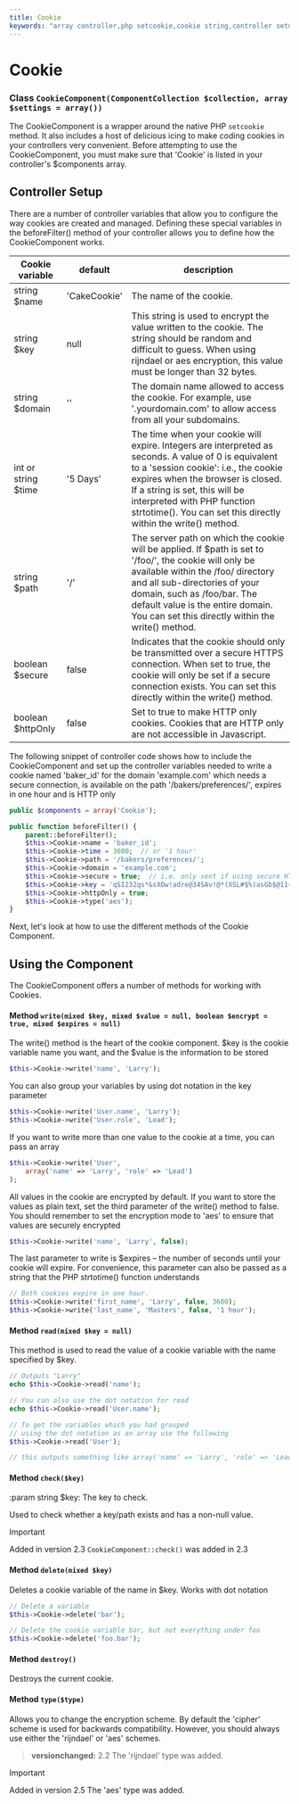 ```yaml
---
title: Cookie
keywords: "array controller,php setcookie,cookie string,controller setup,string domain,default description,string name,session cookie,integers,variables,domain name,null"
---
```


# Cookie

### Class `CookieComponent(ComponentCollection $collection, array $settings = array())`

The CookieComponent is a wrapper around the native PHP `setcookie`
method. It also includes a host of delicious icing to make coding
cookies in your controllers very convenient. Before attempting to
use the CookieComponent, you must make sure that 'Cookie' is listed
in your controller's $components array.

## Controller Setup

There are a number of controller variables that allow you to
configure the way cookies are created and managed. Defining these
special variables in the beforeFilter() method of your controller
allows you to define how the CookieComponent works.

| Cookie variable | default | description |
| --- | --- | --- |
| string $name | 'CakeCookie' | The name of the cookie. |
| string $key | null | This string is used to encrypt the value written to the cookie. The string should be random and difficult to guess. When using rijndael or aes encryption, this value must be longer than 32 bytes. |
| string $domain | '' | The domain name allowed to access the cookie. For example, use '.yourdomain.com' to allow access from all your subdomains. |
| int or string $time | '5 Days' | The time when your cookie will expire. Integers are interpreted as seconds. A value of 0 is equivalent to a 'session cookie': i.e., the cookie expires when the browser is closed. If a string is set, this will be interpreted with PHP function strtotime(). You can set this directly within the write() method. |
| string $path | '/' | The server path on which the cookie will be applied. If $path is set to '/foo/', the cookie will only be available within the /foo/ directory and all sub-directories of your domain, such as /foo/bar. The default value is the entire domain. You can set this directly within the write() method. |
| boolean $secure | false | Indicates that the cookie should only be transmitted over a secure HTTPS connection. When set to true, the cookie will only be set if a secure connection exists. You can set this directly within the write() method. |
| boolean $httpOnly | false | Set to true to make HTTP only cookies. Cookies that are HTTP only are not accessible in Javascript. |

The following snippet of controller code shows how to include the
CookieComponent and set up the controller variables needed to write
a cookie named 'baker\_id' for the domain 'example.com' which needs
a secure connection, is available on the path
'/bakers/preferences/', expires in one hour and is HTTP only

```php
public $components = array('Cookie');

public function beforeFilter() {
    parent::beforeFilter();
    $this->Cookie->name = 'baker_id';
    $this->Cookie->time = 3600;  // or '1 hour'
    $this->Cookie->path = '/bakers/preferences/';
    $this->Cookie->domain = 'example.com';
    $this->Cookie->secure = true;  // i.e. only sent if using secure HTTPS
    $this->Cookie->key = 'qSI232qs*&sXOw!adre@34SAv!@*(XSL#$%)asGb$@11~_+!@#HKis~#^';
    $this->Cookie->httpOnly = true;
    $this->Cookie->type('aes');
}

```

Next, let's look at how to use the different methods of the Cookie
Component.

## Using the Component

The CookieComponent offers a number of methods for working with Cookies.

#### Method `write(mixed $key, mixed $value = null, boolean $encrypt = true, mixed $expires = null)`

The write() method is the heart of the cookie component. $key is the
cookie variable name you want, and the $value is the information to
be stored

```php
$this->Cookie->write('name', 'Larry');

```

You can also group your variables by using dot notation in the
key parameter

```php
$this->Cookie->write('User.name', 'Larry');
$this->Cookie->write('User.role', 'Lead');

```

If you want to write more than one value to the cookie at a time,
you can pass an array

```php
$this->Cookie->write('User',
    array('name' => 'Larry', 'role' => 'Lead')
);

```

All values in the cookie are encrypted by default. If you want to
store the values as plain text, set the third parameter of the
    write() method to false. You should remember to set
the encryption mode to 'aes' to ensure that values are securely
encrypted

```php
$this->Cookie->write('name', 'Larry', false);

```

The last parameter to write is $expires – the number of seconds
until your cookie will expire. For convenience, this parameter can
also be passed as a string that the PHP strtotime() function
understands

```php
// Both cookies expire in one hour.
$this->Cookie->write('first_name', 'Larry', false, 3600);
$this->Cookie->write('last_name', 'Masters', false, '1 hour');

```

#### Method `read(mixed $key = null)`

This method is used to read the value of a cookie variable with the
name specified by $key.

```php
// Outputs "Larry"
echo $this->Cookie->read('name');

// You can also use the dot notation for read
echo $this->Cookie->read('User.name');

// To get the variables which you had grouped
// using the dot notation as an array use the following
$this->Cookie->read('User');

// this outputs something like array('name' => 'Larry', 'role' => 'Lead')

```

#### Method `check($key)`

:param string $key: The key to check.

Used to check whether a key/path exists and has a non-null value.

> [!IMPORTANT]
> Added in version 2.3
> `CookieComponent::check()` was added in 2.3
>

#### Method `delete(mixed $key)`

Deletes a cookie variable of the name in $key. Works with dot
notation

```php
// Delete a variable
$this->Cookie->delete('bar');

// Delete the cookie variable bar, but not everything under foo
$this->Cookie->delete('foo.bar');

```

#### Method `destroy()`

Destroys the current cookie.

#### Method `type($type)`

Allows you to change the encryption scheme. By default the 'cipher' scheme is used for
backwards compatibility. However, you should always use either the 'rijndael' or
'aes' schemes.
> **versionchanged:** 2.2
The 'rijndael' type was added.

> [!IMPORTANT]
> Added in version 2.5
> The 'aes' type was added.
>
>